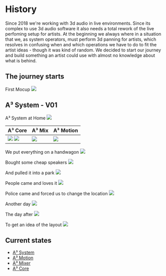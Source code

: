 # History
Since 2018 we're working with 3d audio in live environments. Since its complex to use 3d audio software it also needs a total rework of the live perfoming setup for artists. At the beginning we always where in a situation that we, as system operators, must perform 3d panning for artists, which resolves in confusing when and which operations we have to do to fit the artist ideas - though it was kind of random. We decided to start our journey and build something an artist could use with almost no knowledge about what is behind.

## The journey starts

First Mocup
![](pics_assembly/history/re_202102-v00-a3-system-firstdraft.jpg)

## A³ System - V01
A³ System at Home
![](pics_assembly/history/re_202103-v01-a3-system.jpg)

A³ Core | A³ Mix | A³ Motion
--- | --- | ---
![](pics_assembly/history/re_202109-v01-a3core-12v-front.jpg) ![](pics_assembly/history/re_202109-v01-a3core-12v-back.jpg) | ![](pics_assembly/history/re_202107-v01-a3mix-withfxengine.jpg) | ![](pics_assembly/history/re_202109-v01-a3motion.jpg)

We put everything on a handwagon
![](pics_assembly/history/re_202109-v01-a3-system-parkrave-packed.jpg)

Bought some cheap speakers
![](pics_assembly/history/re_202106-v01-a3-system-Controloneonstands.jpg)

And pulled it into a park
![](pics_assembly/history/re_202109-v01-a3-system-parkrave-buildup.jpg)

People came and loves it
![](pics_assembly/history/re_202109-v01-a3-system-parkrave-ongoing.jpg)

Police came and forced us to change the location
![](pics_assembly/history/re_202109-v01-a3-system-parkrave-nextlocation.jpg)

Another day
![](pics_assembly/history/re_202107-a3-system-wannseeravebynight.jpg)

The day after
![](pics_assembly/history/re_202109-v01-a3-system-parkrave-over.jpg)

To get an idea of the layout
![](pics_assembly/history/re_202112-v01-a3mix-green.jpg)

## Current states
- [A³ System](https://doc.a3-audio.com/assembly/assembly.html)
- [A³ Motion](https://doc.a3-audio.com/assembly/moc.html)
- [A³ Mixer](https://doc.a3-audio.com/assembly/mic.html)
- [A³ Core](https://doc.a3-audio.com/assembly/core.html)
